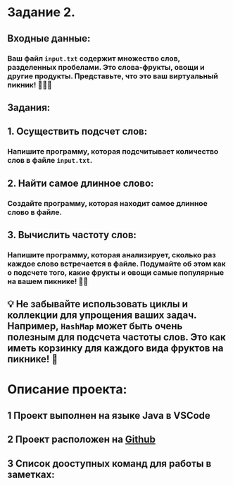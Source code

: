 # Задание 2.

## Входные данные:
### Ваш файл `input.txt` содержит множество слов, разделенных пробелами. Это слова-фрукты, овощи и другие продукты. Представьте, что это ваш виртуальный пикник! 🍎🥕🥧
## Задания:
## 1. Осуществить подсчет слов:
### Напишите программу, которая подсчитывает количество слов в файле `input.txt`.
## 2. Найти самое длинное слово:
### Создайте программу, которая находит самое длинное слово в файле.
## 3. Вычислить частоту слов:
### Напишите программу, которая анализирует, сколько раз каждое слово встречается в файле. Подумайте об этом как о подсчете того, какие фрукты и овощи самые популярные на вашем пикнике! 🍇🍉
## 💡 Не забывайте использовать циклы и коллекции для упрощения ваших задач. Например, `HashMap` может быть очень полезным для подсчета частоты слов. Это как иметь корзинку для каждого вида фруктов на пикнике! 🧺
# Описание проекта:
 ##  1 Проект выполнен на языке Java в VSCode
 ## 2 Проект расположен на [Github](https://github.com/supermightybeast/note_py)
 ## 3 Список дооступных команд для работы в заметках: 
